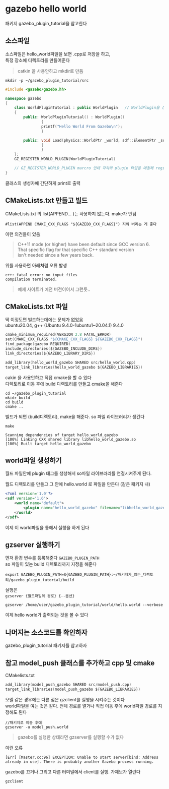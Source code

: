 # gazebo hello world

패키지 gazebo_plugin_tutorial을 참고한다  




## 소스파일
소스파일은 hello_world파일을 보면 .cpp로 저장을 하고,   
특정 장소에 디렉토리를 만들어준다  

> catkin 을 사용안하고 mkdir로 만듬

```
mkdir -p ~/gazebo_plugin_tutorial/src
```

```cpp
#include <gazebo/gazebo.hh>

namespace gazebo
{
    class WorldPluginTutorial : public WorldPlugin   // WorldPlugin을 상속
    {
        public: WorldPluginTutorial() : WorldPlugin()
                {
                printf("Hello World From Gazebo\n");
                }

        public: void Load(physics::WorldPtr _world, sdf::ElementPtr _sdf)
                {
                }
    };
    GZ_REGISTER_WORLD_PLUGIN(WorldPluginTutorial)

    // GZ_REGISTER_WORLD_PLUGIN marcro 인데 각각의 plugin 타입을 매칭해 register matcro라고 함
}
```

클래스의 생성자에 간단하게 print로 출력   


## CMakeLists.txt 만들고 빌드
CMakeLists.txt 의 list(APPEND... )는 사용하지 않는다. make가 안됨  
```
#list(APPEND CMAKE_CXX_FLAGS "${GAZEBO_CXX_FLAGS}") 지워 버리는 게 좋다
```

이런 의견들이 있음 
> C++11 mode (or higher) have been default since GCC version 6.   
That specific flag for that specific C++ standard version  
isn't needed since a few years back.

위를 사용하면 아래처럼 오류 발생
```
c++: fatal error: no input files
compilation terminated. 
```

> 예제 사이트가 예전 버전이어서 그런듯..

## CMakeLists.txt 파일 
딱 이정도면 빌드하는데에는 문제가 없었음   
ubuntu20.04,  g++ (Ubuntu 9.4.0-1ubuntu1~20.04.1) 9.4.0

```c
cmake_minimum_required(VERSION 2.8 FATAL_ERROR)
set(CMAKE_CXX_FLAGS "${CMAKE_CXX_FLAGS} ${GAZEBO_CXX_FLAGS}")
find_package(gazebo REQUIRED)
include_directories(${GAZEBO_INCLUDE_DIRS})
link_directories(${GAZEBO_LIBRARY_DIRS})

add_library(hello_world_gazebo SHARED src/hello_world.cpp)
target_link_libraries(hello_world_gazebo ${GAZEBO_LIBRARIES})
```

cakin 을 사용안하고 직접 cmake을 할 수 있다  
디렉토리로 이동 후에 build 디렉토리를 만들고 cmake을 해준다 

```
cd ~/gazebo_plugin_tutorial
mkidr build
cd build
cmake ..
```

빌드가 되면 (build디렉토리), make을 해준다. so 파일 라이브러리가 생긴다 
```
make
```

```
Scanning dependencies of target hello_world_gazebo
[100%] Linking CXX shared library libhello_world_gazebo.so
[100%] Built target hello_world_gazebo
```



## world파일 생성하기
월드 파일안에 plugin 태그를 생성해서 so파일 라이브러리를 연결시켜주게 된다.  

월드 디렉토리를 만들고 그 안에 hello.world 로 파일을 만든다 (같은 패키지 내)

```xml
<?xml version='1.0'?>
<sdf version='1.6'>
    <world name="default">
        <plugin name="hello_world_gazebo" filename="libhello_world_gazebo.so"/>
    </world>
</sdf>
```

이제 이 world파일을 통해서 실행을 하게 된다 


## gzserver 실행하기
먼저 환경 변수를 등록해준다 `GAZEBO_PLUGIN_PATH`  
so 파일이 있는 build 디렉토리까지 지정을 해준다 
```
export GAZEBO_PLUGIN_PATH=${GAZEBO_PLUGIN_PATH}:~/패키지가_있는_디렉토리/gazebo_plugin_tutorial/build
```


실행은   
`gzserver {월드파일의 경로} {--옵션}`

```
gzserver /home/user/gazebo_plugin_tutorial/world/hello.world --verbose
```

이제 hello world가 출력되는 것을 볼 수 있다


## 나머지는 소스코드를 확인하자

gazebo_plugin_tutorial  패키지를 참고하자  



## 참고 model_push 클래스를 추가하고 cpp 및 cmake

CMakelists.txt
```c
add_library(model_push_gazebo SHARED src/model_push.cpp)
target_link_libraries(model_push_gazebo ${GAZEBO_LIBRARIES})
```


모델 같은 경우에는 다른 점은 gzclient를 실행을 시켜주는 것이다   
world파일을 여는 것은 같다. 전체 경로를 열거나 직접 이동 후에 world파일 경로를 지정해도 된다    

```
//패키지로 이동 후에
gzserver -u model_push.world
```
> gazebo를 실행한 상태라면 gzserver를 실행할 수가 없다 



이런 오류
```
[Err] [Master.cc:96] EXCEPTION: Unable to start server[bind: Address already in use]. There is probably another Gazebo process running.

```

gazebo를 끄거나   그리고 다른 터미널에서 client를 실행. 가제보가 열린다  

```
gzclient
```
